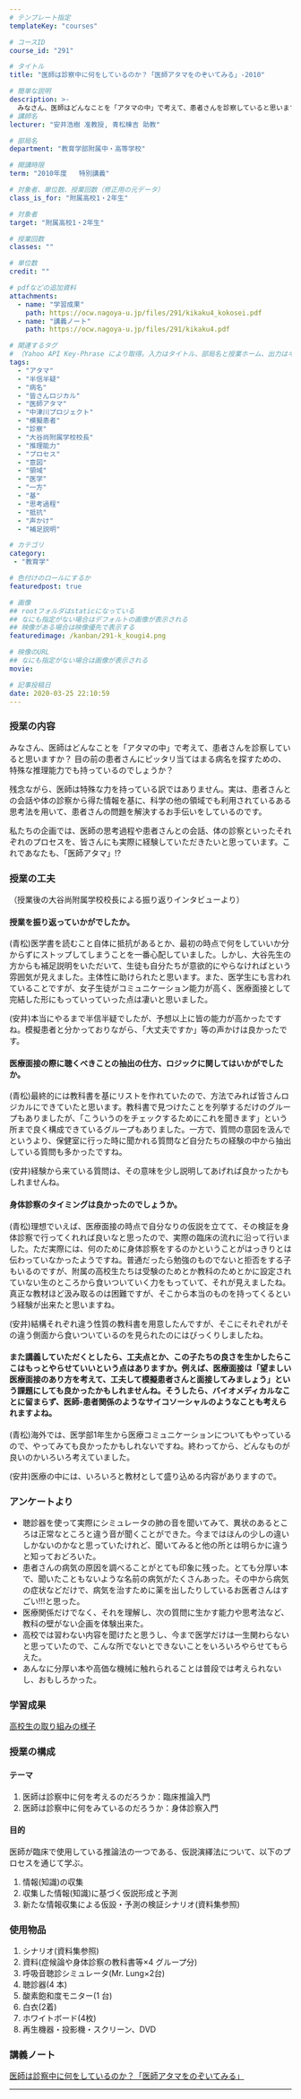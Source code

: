 ```yaml
---
# テンプレート指定
templateKey: "courses"

# コースID
course_id: "291"

# タイトル
title: "医師は診察中に何をしているのか？「医師アタマをのぞいてみる」-2010"

# 簡単な説明
description: >-
  みなさん、医師はどんなことを「アタマの中」で考えて、患者さんを診察していると思いますか?目の前の患者さんにピッタリ当てはまる病名を探すための、特殊な推理能力でも持っているのでしょうか?残念ながら、医師は特殊な力を持っている訳ではありません。実は、患者さんとの会話や体の診察から得た情報を基に、科学の他の領域でも利用されているある思考法を用いて、患者さんの問題を解決するお手伝いをしているのです。 ....
# 講師名
lecturer: "安井浩樹 准教授, 青松棟吉 助教"

# 部局名
department: "教育学部附属中・高等学校"

# 開講時限
term: "2010年度	特別講義"

# 対象者、単位数、授業回数（修正用の元データ）
class_is_for: "附属高校1・2年生"

# 対象者
target: "附属高校1・2年生"

# 授業回数
classes: ""

# 単位数
credit: ""

# pdfなどの追加資料
attachments:
  - name: "学習成果" 
    path: https://ocw.nagoya-u.jp/files/291/kikaku4_kokosei.pdf
  - name: "講義ノート" 
    path: https://ocw.nagoya-u.jp/files/291/kikaku4.pdf

# 関連するタグ
# （Yahoo API Key-Phrase により取得。入力はタイトル、部局名と授業ホーム、出力はキーフレーズ（tags））
tags:
  - "アタマ"
  - "半信半疑"
  - "病名"
  - "皆さんロジカル"
  - "医師アタマ"
  - "中津川プロジェクト"
  - "模擬患者"
  - "診察"
  - "大谷尚附属学校校長"
  - "推理能力"
  - "プロセス"
  - "意図"
  - "領域"
  - "医学"
  - "一方"
  - "基"
  - "思考過程"
  - "抵抗"
  - "声かけ"
  - "補足説明"

# カテゴリ
category:
 - "教育学"

# 色付けのロールにするか
featuredpost: true

# 画像
## rootフォルダはstaticになっている
## なにも指定がない場合はデフォルトの画像が表示される
## 映像がある場合は映像優先で表示する
featuredimage: /kanban/291-k_kougi4.png

# 映像のURL
## なにも指定がない場合は画像が表示される
movie: 

# 記事投稿日
date: 2020-03-25 22:10:59
---
```


### 授業の内容

みなさん、医師はどんなことを「アタマの中」で考えて、患者さんを診察していると思いますか？ 目の前の患者さんにピッタリ当てはまる病名を探すための、特殊な推理能力でも持っているのでしょうか？

残念ながら、医師は特殊な力を持っている訳ではありません。実は、患者さんとの会話や体の診察から得た情報を基に、科学の他の領域でも利用されているある思考法を用いて、患者さんの問題を解決するお手伝いをしているのです。

私たちの企画では、医師の思考過程や患者さんとの会話、体の診察といったそれぞれのプロセスを、皆さんにも実際に経験していただきたいと思っています。これであなたも、「医師アタマ」!?


### 授業の工夫

（授業後の大谷尚附属学校校長による振り返りインタビューより）

#### 授業を振り返っていかがでしたか。

(青松)医学書を読むこと自体に抵抗があるとか、最初の時点で何をしていいか分からずにストップしてしまうことを一番心配していました。しかし、大谷先生の方からも補足説明をいただいて、生徒も自分たちが意欲的にやらなければという雰囲気が見えました。主体性に助けられたと思います。また、医学生にも言われていることですが、女子生徒がコミュニケーション能力が高く、医療面接として完結した形にもっていっていった点は凄いと思いました。

(安井)本当にやるまで半信半疑でしたが、予想以上に皆の能力が高かったですね。模擬患者と分かっておりながら、「大丈夫ですか」等の声かけは良かったです。

#### 医療面接の際に聴くべきことの抽出の仕方、ロジックに関してはいかがでしたか。

(青松)最終的には教科書を基にリストを作れていたので、方法でみれば皆さんロジカルにできていたと思います。教科書で見つけたことを列挙するだけのグループもありましたが、「こういうのをチェックするためにこれを聞きます」という所まで良く構成できているグループもありました。一方で、質問の意図を汲んでというより、保健室に行った時に聞かれる質問など自分たちの経験の中から抽出している質問も多かったですね。

(安井)経験から来ている質問は、その意味を少し説明してあげれば良かったかもしれませんね。

#### 身体診察のタイミングは良かったのでしょうか。

(青松)理想でいえば、医療面接の時点で自分なりの仮説を立てて、その検証を身体診察で行ってくれれば良いなと思ったので、実際の臨床の流れに沿って行いました。ただ実際には、何のために身体診察をするのかということがはっきりとは伝わっていなかったようですね。普通だったら勉強のものでないと拒否をする子もいるのですが、附属の高校生たちは受験のためとか教科のためとかに設定されていない生のところから食いついていく力をもっていて、それが見えましたね。真正な教材ほど汲み取るのは困難ですが、そこから本当のものを持ってくるという経験が出来たと思いますね。

(安井)結構それぞれ違う性質の教科書を用意したんですが、そこにそれぞれがその違う側面から食いついているのを見られたのにはびっくりしましたね。

#### また講義していただくとしたら、工夫点とか、この子たちの良さを生かしたらここはもっとやらせていいという点はありますか。例えば、医療面接は「望ましい医療面接のあり方を考えて、工夫して模擬患者さんと面接してみましょう」という課題にしても良かったかもしれませんね。そうしたら、バイオメディカルなことに留まらず、医師-患者関係のようなサイコソーシャルのようなことも考えられますよね。

(青松)海外では、医学部1年生から医療コミュニケーションについてもやっているので、やってみても良かったかもしれないですね。終わってから、どんなものが良いのかいろいろ考えていました。

(安井)医療の中には、いろいろと教材として盛り込める内容がありますので。


### アンケートより

* 聴診器を使って実際にシミュレータの肺の音を聞いてみて、異状のあるところは正常なところと違う音が聞くことができた。今まではほんの少しの違いしかないのかなと思っていたけれど、聞いてみると他の所とは明らかに違うと知っておどろいた。
* 患者さんの病気の原因を調べることがとても印象に残った。とても分厚い本で、聞いたこともないような名前の病気がたくさんあった。その中から病気の症状などだけで、病気を治すために薬を出したりしているお医者さんはすごい!!!と思った。
* 医療関係だけでなく、それを理解し、次の質問に生かす能力や思考法など、教科の壁がない企画を体験出来た。
* 高校では習わない内容を聞けたと思うし、今まで医学だけは一生関わらないと思っていたので、こんな所でないとできないことをいろいろやらせてもらえた。
* あんなに分厚い本や高価な機械に触れられることは普段では考えられないし、おもしろかった。

### 学習成果

[高校生の取り組みの様子](https://ocw.nagoya-u.jp/files/291/kikaku4_kokosei.pdf) 


### 授業の構成

#### テーマ

1.  医師は診察中に何を考えるのだろうか：臨床推論入門
2.  医師は診察中に何をみているのだろうか：身体診察入門

#### 目的

医師が臨床で使用している推論法の一つである、仮説演繹法について、以下のプロセスを通じて学ぶ。

1.  情報(知識)の収集 
2.  収集した情報(知識)に基づく仮説形成と予測
3.  新たな情報収集による仮設・予測の検証シナリオ(資料集参照)

### 使用物品

1.  シナリオ(資料集参照)
2.  資料(症候論や身体診察の教科書等×4 グループ分)
3.  呼吸音聴診シミュレータ(Mr. Lung×2台)
4.  聴診器(4 本) 
5.  酸素飽和度モニター(1 台) 
6.  白衣(2着) 
7.  ホワイトボード(4枚)
8.  再生機器・投影機・スクリーン、DVD





### 講義ノート

[医師は診察中に何をしているのか？「医師アタマをのぞいてみる」](https://ocw.nagoya-u.jp/files/291/kikaku4.pdf) 











-----